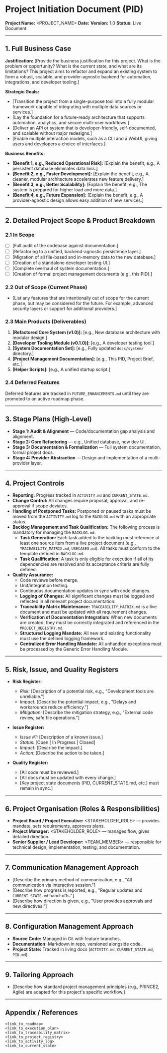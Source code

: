 # Project Initiation Document (PID)

**Project Name:** <PROJECT_NAME>
**Date:** <DATE>
**Version:** 1.0
**Status:** Live Document

---

## 1. Full Business Case

**Justification:**
[Provide the business justification for this project. What is the problem or opportunity? What is the current state, and what are its limitations? This project aims to refactor and expand an existing system to form a robust, scalable, and provider-agnostic backend for automation, integrations, and developer tooling.]

**Strategic Goals:**
- [Transition the project from a single-purpose tool into a fully modular framework capable of integrating with multiple data sources or services.]
- [Lay the foundation for a future-ready architecture that supports automation, analytics, and secure multi-user workflows.]
- [Deliver an API or system that is developer-friendly, self-documented, and scalable without major redesigns.]
- [Enable multiple interaction models, such as a CLI and a WebUI, giving users and developers a choice of interfaces.]

**Business Benefits:**
- **[Benefit 1, e.g., Reduced Operational Risk]:** [Explain the benefit, e.g., A persistent database eliminates data loss.]
- **[Benefit 2, e.g., Faster Development]:** [Explain the benefit, e.g., A cleaner, modular architecture accelerates new feature delivery.]
- **[Benefit 3, e.g., Better Scalability]:** [Explain the benefit, e.g., The system is prepared for higher load and more data.]
- **[Benefit 4, e.g., Future Expansion]:** [Explain the benefit, e.g., A provider-agnostic design allows easy addition of new services.]

---

## 2. Detailed Project Scope & Product Breakdown

### 2.1 In Scope
- [ ] [Full audit of the codebase against documentation.]
- [ ] [Refactoring to a unified, backend-agnostic persistence layer.]
- [ ] [Migration of all file-based and in-memory data to the new database.]
- [ ] [Creation of a standalone developer testing UI.]
- [ ] [Complete overhaul of system documentation.]
- [ ] [Creation of formal project management documents (e.g., this PID).]

### 2.2 Out of Scope (Current Phase)
- [List any features that are intentionally out of scope for the current phase, but may be considered for the future. For example, advanced security layers or support for additional providers.]

### 2.3 Main Products (Deliverables)
1. **[Refactored Core System (v1.0)]:** [e.g., New database architecture with modular design.]
2. **[Developer Tooling Module (v0.1.0)]:** [e.g., A developer testing tool.]
3. **[System Documentation Set]:** [e.g., Fully updated `docs/system/` directory.]
4. **[Project Management Documentation]:** [e.g., This PID, Project Brief, etc.]
5. **[Helper Scripts]:** [e.g., A unified startup script.]

### 2.4 Deferred Features
Deferred features are tracked in `FUTURE_ENHANCEMENTS.md` until they are promoted to an active roadmap phase.

---

## 3. Stage Plans (High-Level)

- **Stage 1: Audit & Alignment** — Code/documentation gap analysis and alignment.
- **Stage 2: Core Refactoring** — e.g., Unified database, new dev UI.
- **Stage 3: Documentation & Formalization** — Full system documentation, formal project docs.
- **Stage 4: Provider Abstraction** — Design and implementation of a multi-provider layer.

---

## 4. Project Controls

- **Reporting:** Progress tracked in `ACTIVITY.md` and `CURRENT_STATE.md`.
- **Change Control:** All changes require proposal, approval, and re-approval if scope deviates.
- **Handling of Postponed Tasks:** Postponed or paused tasks must be moved from the `ACTIVITY.md` log to the `BACKLOG.md` with an appropriate status.
- **Backlog Management and Task Qualification:** The following process is mandatory for managing the `BACKLOG.md`:
  - **Task Generation:** Each task added to the backlog must reference at least one source item from a live project document (e.g., `TRACEABILITY_MATRIX.md`, `USECASES.md`). All tasks must conform to the template defined in `BACKLOG.md`.
  - **Task Qualification:** A task is only eligible for execution if all of its dependencies are resolved and its acceptance criteria are fully defined.
- **Quality Assurance:**
  - Code reviews before merge.
  - Unit/integration testing.
  - Continuous documentation updates in sync with code changes.
  - **Logging of Changes:** All significant changes must be logged and reflected in all relevant project documentation.
  - **Traceability Matrix Maintenance:** `TRACEABILITY_MATRIX.md` is a live document and must be updated with all requirement changes.
  - **Verification of Documentation Integration:** When new documents are created, they must be correctly integrated and referenced in the `PROJECT_REGISTRY.md`.
  - **Structured Logging Mandate:** All new and existing functionality must use the defined logging framework.
  - **Centralized Error Handling Mandate:** All unhandled exceptions must be processed by the Generic Error Handling Module.

---

## 5. Risk, Issue, and Quality Registers

- **Risk Register:**
  - *Risk:* [Description of a potential risk, e.g., "Development tools are unreliable."]
  - *Impact:* [Describe the potential impact, e.g., "Delays and workarounds reduce efficiency."]
  - *Mitigation:* [Describe the mitigation strategy, e.g., "External code review, safe file operations."]

- **Issue Register:**
  - *Issue #1:* [Description of a known issue.]
  - *Status:* [Open | In Progress | Closed]
  - *Impact:* [Describe the impact.]
  - *Action:* [Describe the action to be taken.]

- **Quality Register:**
  - [All code must be reviewed.]
  - [All docs must be updated with every change.]
  - [Key project state documents (PID, CURRENT_STATE.md, etc.) must remain in sync.]

---

## 6. Project Organisation (Roles & Responsibilities)

- **Project Board / Project Executive:** <STAKEHOLDER_ROLE> — provides mandate, sets requirements, approves plans.
- **Project Manager:** <STAKEHOLDER_ROLE> — manages flow, gives detailed direction.
- **Senior Supplier / Lead Developer:** <TEAM_MEMBER> — responsible for technical design, implementation, testing, and documentation.

---

## 7. Communication Management Approach

- [Describe the primary method of communication, e.g., "All communication via interactive session."]
- [Describe how progress is reported, e.g., "Regular updates and `CURRENT_STATE.md` hand-offs."]
- [Describe how direction is given, e.g., "User provides approvals and new directives."]

---

## 8. Configuration Management Approach

- **Source Code:** Managed in Git with feature branches.
- **Documentation:** Markdown in repo, versioned alongside code.
- **Project State:** Tracked in living docs (`ACTIVITY.md`, `CURRENT_STATE.md`, `PID.md`).

---

## 9. Tailoring Approach

- [Describe how standard project management principles (e.g., PRINCE2, Agile) are adapted for this project's specific workflow.]

---

## Appendix / References

    <link_to_roadmap>
    <link_to_execution_plan>
    <link_to_traceability_matrix>
    <link_to_project_registry>
    <link_to_activity_log>
    <link_to_current_state>
